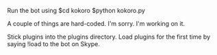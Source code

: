 Run the bot using
$cd kokoro
$python kokoro.py

A couple of things are hard-coded. I'm sorry. I'm working on it.

Stick plugins into the plugins directory. Load plugins for the first time by saying !load to the bot on Skype.
